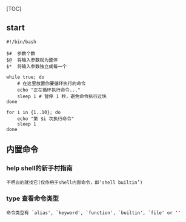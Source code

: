 [TOC]


## start
	#!/bin/bash

    $#	参数个数
    $@	将输入参数视为整体
    $*	将输入参数独立成每一个

``` shell
while true; do 
	# 在这里放置你要循环执行的命令 
	echo "正在循环执行命令..." 
	sleep 1 # 暂停 1 秒，避免命令执行过快 
done
```

``` shell
for i in {1..10}; do 
	echo "第 $i 次执行命令" 
	sleep 1 
done
```
## 内置命令
### help shell的新手村指南
	不明白的就找它(仅作用于shell内部命令，即‘shell builtin’)

### type 查看命令类型
	命令类型有 `alias', `keyword', `function', `builtin', `file' or ''
